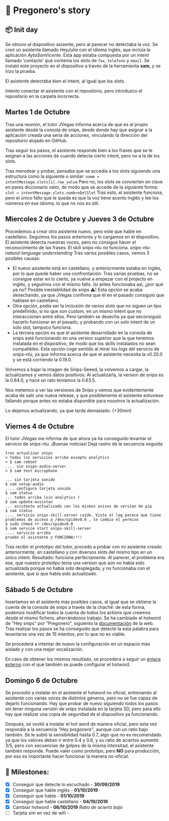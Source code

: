 # 🧠 Pregonero's story

## 📦 Init day
Se obtuvo el dispositivo asisente, pero al parecer no detectaba la voz.
Se creó un asistente llamado _HeyJulia_ con el idioma inglés, que incluía la aplicación _AytoSanVicente_.
Esta app estaba compuesta por un _intent_ llamado 'contacto' que contenía los slots de `fax`, `telefono` y `email`. 
Se instaló este proyecto en el dispositivo a través de la herramienta **sam**, y se hizo la prueba.

El asistente detectaba bien el intent, al igual que los slots. 

Intento conectar el asistente con el repositorio, pero introduzco el repositorio en la carpeta incorrecta.

## Martes 1 de Octubre
Tras una reunión, el tutor JVegas informa acerca de que es al propio asistente desde la consola de snips, desde donde hay que asignar a la aplicación creada una seria de acciones, vinculando la dirección del repositorio alojado en GitHub.

Tras seguir los pasos, el asistente responde bien a los frases que se le asignan a las acciones de cuando detecta cierto intent, pero no a la de los slots.

Tras merodear y probar, pensaba que se accedía a los slots siguiendo una estructura como la siguiente o similar:
`name = intentMessage.slots[i].raw_value`
Pero no, los slots se convierten en clave en pares diccionario valor, de modo que se accede de la siguiente forma:
`slot = intentMessage.slots.nombreDelSlot`
Tras esto, el asistente funciona, pero el único fallo que le queda es que la voz tiene acento inglés y lee los números en ese idioma, lo que no nos es útil.

## Miercoles 2 de Octubre y Jueves 3 de Octubre
Procedemos a crear otro asistente nuevo, pero este que hable en castellano.
Seguimos los pasos anteriores y lo cargamos en el dispositivo.
El asistente detecta nuestras voces, pero no consigue hacer el reconocimiento de las frases: El skill snips-nlu no funciona.
_snips-nlu: natural language understanding_
Tras varios posibles casos, vemos 3 posibles causas:
- El nuevo asistente está en castellano, y anteriormente estaba en inglés, por lo que puede haber una confrontación:
Tras varias pruebas, no se consigue estar en lo cierto, ya vuelve a empezar con el projecto en inglés, y seguimos con el mismo fallo. (si antes funcionaba así, ¿por qué ya no? Posible inestabilidad de snips ⚠)
Esta opción se acaba desechando, ya que JVegas confirma que él en el pasado consiguió que hablase en castellano.
- Otra opción, podía ser la inclusión de varios slots que no siguen un tipo predefinido, si no que son custom, en un mismo intent que no interaccionen entre ellos. Pero también se desecha ya que seconsiguió hacerlo funcionar en el pasado, y probando con un solo intent de un solo slot, tampoco funciona.
- La tercera opción es que el asistente desarrollado en la consola de snips esté funcionando en una version superior que la que tenemos instalada en el dispositivo, de modo que los skills instalados no sean compatibles.
Esta opción coge sentido al mirar los logs del servicio de snips-nlu, ya que informa acerca de que el asistente necesita la v0.20.0 y se está corriendo la 0.19.0.

Volvemos a bajar la imagen de Snips-Seeed, la volvemos a cargar, la actualizamos y vemos datos positivos: Al actualizarla, la version de snips es la 0.64.0, y hace un rato teníamos la 0.63.5.

Nos metemos a ver las versiones de Snips y vemos que evidentemente acaba de salir una nueva release, y que posiblemente el asistente estuviese fallando porque antes no estaba disponible para nosotros la actualización.

Lo dejamos actualizando, ya que tarda demasiado. (+30min)

## Viernes 4 de Octubre
El tutor JVegas me informa de que ahora ya ha conseguido levantar el servicio de snips-nlu. ¡Buenas noticias!
Deja rastro de la secuencia seguida:
```
tras actualizar snips
> todos los servicios arriba excepto analytics
> $ sam reboot
.... sin snips-audio-server
> $ sam test microphone

... sin tarjeta sonido
$ sam setup-audio
.... configura tarjeta sonido
$ sam status
... todos arriba (sin analytics )
$ sam update-assistan
... asistente actualizado con los mismos avisos de version de pip
$ sam status
.... servicio snips-skill-server caído. Visto el log parece que tiene problemas de acceso a /dev/spidev0.0 , le cambio el permiso 
$ sudo chmod +r /dev/spidev0.0
$ sam service start snips-skill-server
.... servicio arriba
pruebo el asistente y FUNCIONA!!!!
```

Tras recibir el prototipo del tutor, procedo a probar con mi asistente creado anteriormente, en castellano y con diversos slots del mismo tipo en un único intent. Resultado: funciona perfectamente.
Al parecer, el problema era ese, que nuestro prototipo tenía una version que aún no habia sido actualizada porque no había sido desplegada, y no funcionaba con el asistente, que sí que había sido actualizado.

## Sábado 5 de Octubre
Insertamos en el asistente más posibles casos, al igual que se obtiene la cuenta de la consola de snips a través de la chaché: de esta forma, podemos modificar todos la cuenta de todos los actions que creemos desde el mismo fichero, ahorrándonos trabajo.
Se ha cambiado el hotword de "Hey snips" por "Pregonero", siguiento la [documentación](https://docs.snips.ai/articles/platform/wakeword/personal) de la web.
Tras realizar los pasos se ha conseguido que detecte la esta palabra para levantarse una vez de 15 intentos, por lo que no es viable.

Se procederá a intentar de nuevo la configuración en un espacio más aislado y con una mejor vocalización.

En caso de obtener los mismos resultado, se procederá a seguir un [enlace externo](https://help.github.com/en/articles/basic-writing-and-formatting-syntax#links) con el que también se puede configurar el hotword.

## Domingo 6 de Octubre
Se procedió a instalar en el asistente el hotword no oficial, entrenando al asistente con varias voces de distintos géneros, pero no se fue capaz de dejarlo funcionando.
Hay que probar de nuevo siguiendo todos los pasos sin tener ninguna versión de snips instalada en la tarjeta SD, pero para ello hay que realizar una copia de seguridad de el dispositivo ya funcionando.

Después, se vovlió a instalar el hot word de manera oficial, pero esta vez respondía a la secuencia _"Hey pregonera"_, aunque con un ratio bajo también. Se le subió la sensibilidad hasta 0.7, algo que no es recomendado ya que los valores deben ir entre 0.4 y 0.6, y su ratio de aciertos aumentó 3/5, pero con secuencias de golpes de la misma intensitad, el asistente también responde.
Puede valer como prototipo, pero **NO** para producción, por eso es importante hacer funcionar la manera no-oficial.


📍 Milestones:
---
 
 - [x] Conseguir que detecte lo escuchado - **30/09/2019**
 - [x] Conseguir que hable inglés - **01/10/2019**
 - [x] Conseguir que hable - **01/10/2019**
 - [x] Conseguir que hable castellano - **04/10/2019**
 - [x] Cambiar hotword - **06/10/2019** _Ratio de acierto bajo_
 - [ ] Tarjeta sim en vez de wifi -
